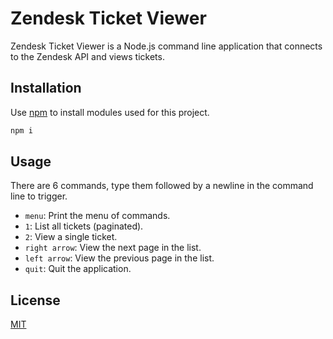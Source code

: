 # Zendesk Ticket Viewer

Zendesk Ticket Viewer is a Node.js command line application that connects to the Zendesk API and views tickets. 

## Installation

Use [npm](https://docs.npmjs.com/about-npm) to install modules used for this project. 

```bash
npm i
```

## Usage
There are 6 commands, type them followed by a newline in the command line to trigger. 

- `menu`: Print the menu of commands.
- `1`: List all tickets (paginated).
- `2`: View a single ticket.
- `right arrow`: View the next page in the list.
- `left arrow`: View the previous page in the list.
- `quit`: Quit the application.

## License
[MIT](https://choosealicense.com/licenses/mit/)